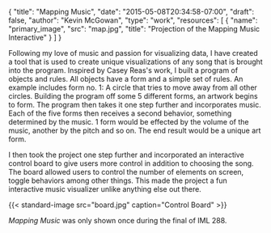 {
	"title": "Mapping Music",
	"date": "2015-05-08T20:34:58-07:00",
	"draft": false,
	"author": "Kevin McGowan",
	"type": "work",
	"resources": [
		{
			"name": "primary_image",
			"src": "map.jpg",
			"title": "Projection of the Mapping Music Interactive"
		}
	]
}

Following my love of music and passion for visualizing data, I have created a tool that is used to create unique visualizations of any song that is brought into the program. Inspired by Casey Reas's work, I built a program of objects and rules. All objects have a form and a simple set of rules. An example includes form no. 1: A circle that tries to move away from all other circles. Building the program off some 5 different forms, an artwork begins to form. The program then takes it one step further and incorporates music. Each of the five forms then receives a second behavior, something determined by the music. 1 form would be effected by the volume of the music, another by the pitch and so on. The end result would be a unique art form.

I then took the project one step further and incorporated an interactive control board to give users more control in addition to choosing the song. The board allowed users to control the number of elements on screen, toggle behaviors among other things. This made the project a fun interactive music visualizer unlike anything else out there.

{{< standard-image src="board.jpg" caption="Control Board" >}}

*Mapping Music* was only shown once during the final of IML 288.